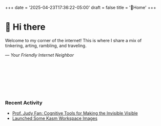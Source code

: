 +++
date = '2025-04-23T17:36:22-05:00'
draft = false
title = '👋Home'
+++
# 👋 Hi there

Welcome to my corner of the internet! This is where I share a mix of tinkering, arting, rambling, and traveling.

— *Your Friendly Internet Neighbor*




&nbsp;
&nbsp;&nbsp;&nbsp;
&nbsp;&nbsp;&nbsp;
</br></br></br></br></br></br>

### Recent Activity

- [Prof. Judy Fan: Cognitive Tools for Making the Invisible Visible](https://www.youtube.com/watch?v=AF3XJT9YKpM&t=11s)
- [Launched Some Kasm Workspace Images](https://kasmweb.com/images)